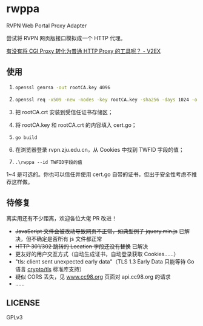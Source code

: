 # rwppa

RVPN Web Portal Proxy Adapter

尝试将 RVPN 网页版接口模拟成一个 HTTP 代理。

[有没有将 CGI Proxy 转化为普通 HTTP Proxy 的工具呢？ - V2EX](https://www.v2ex.com/t/670356)

## 使用

1. ```bash
   openssl genrsa -out rootCA.key 4096
   ```

2. ```bash
   openssl req -x509 -new -nodes -key rootCA.key -sha256 -days 1024 -out rootCA.crt
   ```

3. 把 rootCA.crt 安装到受信任证书存储区；

4. 将 rootCA.key 和 rootCA.crt 的内容填入 cert.go；

5. ```
   go build
   ```

6. 在浏览器登录 rvpn.zju.edu.cn，从 Cookies 中找到 TWFID 字段的值；

7. ```
   .\rwppa --id TWFID字段的值
   ```

1~4 是可选的。你也可以信任并使用 cert.go 自带的证书，但出于安全性考虑不推荐这样做。

## 待修复

离实用还有不少距离，欢迎各位大佬 PR 改进！

- ~~JavaScript 文件会被改动导致网页不正常，如典型例子 jquery.min.js~~ 已解决，但不确定是否所有 js 文件都正常
- ~~HTTP 301/302 跳转的 Location 字段还没有替换~~ 已解决
- 更友好的用户交互方式（自动生成证书，自动登录获取 Cookies……）
- "tls: client sent unexpected early data"（TLS 1.3 Early Data 只能等待 Go 语言 [crypto/tls](https://golang.org/src/crypto/tls/handshake_server_tls13.go) 标准库支持）
- 疑似 CORS 丢失，见 www.cc98.org 页面对 api.cc98.org 的请求
- ……

## LICENSE

GPLv3